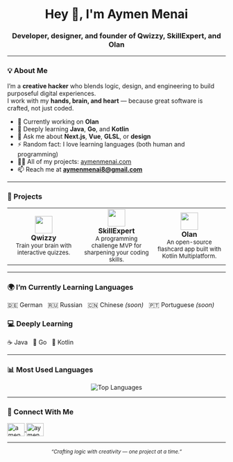 <h1 align="center">Hey 👋, I'm Aymen Menai</h1>
<h3 align="center">Developer, designer, and founder of Qwizzy, SkillExpert, and Olan</h3>

---

### 💡 About Me  
I’m a **creative hacker** who blends logic, design, and engineering to build purposeful digital experiences.  
I work with my **hands, brain, and heart** — because great software is crafted, not just coded.  

- 🔭 Currently working on **Olan**  
- 🌱 Deeply learning **Java**, **Go**, and **Kotlin**  
- 💬 Ask me about **Next.js**, **Vue**, **GLSL**, or **design**  
- ⚡ Random fact: I love learning languages (both human and programming)  
- 👨‍💻 All of my projects: [aymenmenai.com](https://aymenmenai.com)  
- 📫 Reach me at **aymenmenai8@gmail.com**

---

### 🧠 Projects  
<table align="center">
  <tr>
    <td align="center" width="33%">
      <img src="qwizzy.svg" width="40" /><br/>
      <b>Qwizzy</b><br/>
      <sub>Train your brain with interactive quizzes.</sub>
    </td>
    <td align="center" width="33%">
      <img src="skillexpert.svg" width="40" /><br/>
      <b>SkillExpert</b><br/>
      <sub>A programming challenge MVP for sharpening your coding skills.</sub>
    </td>
    <td align="center" width="33%">
      <img src="olan.svg" width="40" /><br/>
      <b>Olan</b><br/>
      <sub>An open-source flashcard app built with Kotlin Multiplatform.</sub>
    </td>
  </tr>
</table>

---

### 🌍 I’m Currently Learning Languages  
🇩🇪 German &nbsp; 🇷🇺 Russian &nbsp; 🇨🇳 Chinese *(soon)* &nbsp; 🇵🇹 Portuguese *(soon)*  

### 💻 Deeply Learning  
☕ Java &nbsp; 🐹 Go &nbsp; 🦋 Kotlin  

---

### 📊 Most Used Languages  
<p align="center">
  <img src="https://github-readme-stats.vercel.app/api/top-langs/?username=aymenmenai&theme=transparent&title_color=008080&text_color=008080&layout=compact" alt="Top Languages" />
</p>

---

### 🤝 Connect With Me  
<p align="left">
  <a href="https://twitter.com/amenmenai" target="blank">
    <img align="center" src="https://raw.githubusercontent.com/rahuldkjain/github-profile-readme-generator/master/src/images/icons/Social/twitter.svg" alt="amenmenai" height="30" width="40" />
  </a>
  <a href="https://linkedin.com/in/aymenmenai" target="blank">
    <img align="center" src="https://raw.githubusercontent.com/rahuldkjain/github-profile-readme-generator/master/src/images/icons/Social/linked-in-alt.svg" alt="aymenmenai" height="30" width="40" />
  </a>
</p>

---

<p align="center">
  <sub><i>“Crafting logic with creativity — one project at a time.”</i></sub>
</p>
